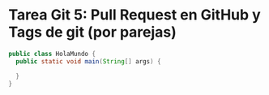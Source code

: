 # Tarea Git 5: Pull Request en GitHub y Tags de git (por parejas)

```java
public class HolaMundo {
  public static void main(String[] args) {

  }
}
```